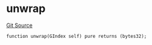 # unwrap
[Git Source](https://github.com/lidofinance/community-staking-module/blob/efc92ba178845b0562e369d8d71b585ba381ab86/src/lib/GIndex.sol)


```solidity
function unwrap(GIndex self) pure returns (bytes32);
```


